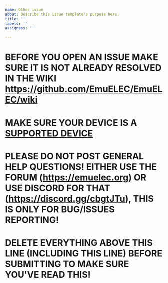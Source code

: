 ```yaml
---
name: Other issue
about: Describe this issue template's purpose here.
title: ''
labels: ''
assignees: ''

---
```


# BEFORE YOU OPEN AN ISSUE MAKE SURE IT IS NOT ALREADY RESOLVED IN THE WIKI https://github.com/EmuELEC/EmuELEC/wiki

# MAKE SURE YOUR DEVICE IS A [SUPPORTED DEVICE](https://github.com/EmuELEC/EmuELEC/wiki/Supported-Devices)  

# PLEASE DO NOT POST GENERAL HELP QUESTIONS! EITHER USE THE FORUM (https://emuelec.org) OR USE DISCORD FOR THAT (https://discord.gg/cbgtJTu), THIS IS ONLY FOR BUG/ISSUES REPORTING!

# DELETE EVERYTHING ABOVE THIS LINE (INCLUDING THIS LINE) BEFORE SUBMITTING TO MAKE SURE YOU'VE READ THIS!
